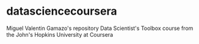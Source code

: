 datasciencecoursera
===================

Miguel Valentin Gamazo's repository Data Scientist's Toolbox course from the John's Hopkins University at Coursera 
